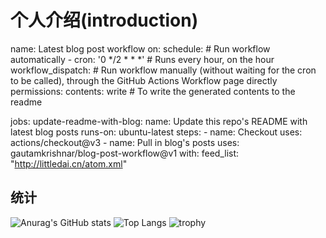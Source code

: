 # 个人介绍(introduction)
name: Latest blog post workflow
on:
  schedule: # Run workflow automatically
    - cron: '0 */2 * * *' # Runs every hour, on the hour
  workflow_dispatch: # Run workflow manually (without waiting for the cron to be called), through the GitHub Actions Workflow page directly
permissions:
  contents: write # To write the generated contents to the readme

jobs:
  update-readme-with-blog:
    name: Update this repo's README with latest blog posts
    runs-on: ubuntu-latest
    steps:
      - name: Checkout
        uses: actions/checkout@v3
      - name: Pull in blog's posts
        uses: gautamkrishnar/blog-post-workflow@v1
        with:
          feed_list: "http://littledai.cn/atom.xml"

## 统计
![Anurag's GitHub stats](https://github-readme-stats.vercel.app/api?username=littledyc)
![Top Langs](https://github-readme-stats.vercel.app/api/top-langs/?username=littledyc)
![trophy](https://github-profile-trophy.vercel.app/?username=littledyc)
